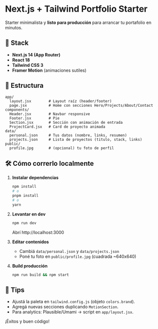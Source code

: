 # Next.js + Tailwind Portfolio Starter

Starter minimalista y **listo para producción** para arrancar tu portafolio en minutos.

## 🚀 Stack
- **Next.js 14 (App Router)**
- **React 18**
- **Tailwind CSS 3**
- **Framer Motion** (animaciones sutiles)

## 🧩 Estructura
```
app/
  layout.jsx        # Layout raíz (header/footer)
  page.jsx          # Home con secciones Hero/Projects/About/Contact
components/
  Header.jsx        # Navbar responsive
  Footer.jsx        # Pie
  Section.jsx       # Sección con animación de entrada
  ProjectCard.jsx   # Card de proyecto animada
data/
  personal.json     # Tus datos (nombre, links, resumen)
  projects.json     # Lista de proyectos (titulo, stack, links)
public/
  profile.jpg       # (opcional) tu foto de perfil
```

## 🛠️ Cómo correrlo localmente

1. **Instalar dependencias**
   ```bash
   npm install
   # o
   pnpm install
   # o
   yarn
   ```

2. **Levantar en dev**
   ```bash
   npm run dev
   ```
   Abrí http://localhost:3000

3. **Editar contenidos**
   - Cambiá `data/personal.json` y `data/projects.json`
   - Poné tu foto en `public/profile.jpg` (cuadrada ~640x640)

4. **Build producción**
   ```bash
   npm run build && npm start
   ```

## 🧪 Tips
- Ajustá la paleta en `tailwind.config.js` (objeto `colors.brand`).
- Agregá nuevas secciones duplicando `MotionSection`.
- Para analytics: Plausible/Umami → script en `app/layout.jsx`.

¡Éxitos y buen código!
